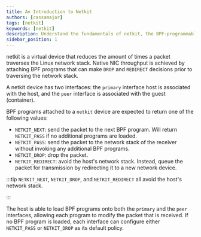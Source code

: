 ```yaml
---
title: An Introduction to Netkit
authors: [cassamajor]
tags: [netkit]
keywords: [netkit]
description: Understand the fundamentals of netkit, the BPF-programmable network device.
sidebar_position: 1
---
```


netkit is a virtual device that reduces the amount of times a packet traverses the Linux network stack.
Native NIC throughput is achieved by attaching BPF programs that can make `DROP` and `REDIRECT` decisions prior to traversing the network stack.

A netkit device has two interfaces: the `primary` interface host is associated with the host, and the `peer` interface is associated with the guest (container).

BPF programs attached to a `netkit` device are expected to return one of the following values:
- `NETKIT_NEXT`: send the packet to the next BPF program. Will return `NETKIT_PASS` if no additional programs are loaded.
- `NETKIT_PASS`: send the packet to the network stack of the receiver without invoking any additional BPF programs.
- `NETKIT_DROP`: drop the packet.
- `NETKIT_REDIRECT`: avoid the host's network stack. Instead, queue the packet for transmission by redirecting it to a new network device.

:::tip
`NETKIT_NEXT`, `NETKIT_DROP`, and `NETKIT_REDIRECT` all avoid the host's network stack.

:::

The host is able to load BPF programs onto both the `primary` and the `peer` interfaces, allowing each program to modify the packet that is received.
If no BPF program is loaded, each interface can configure either `NETKIT_PASS` or `NETKIT_DROP` as its default policy.